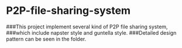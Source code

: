 # P2P-file-sharing-system
###This project implement several kind of P2P file sharing system,
###which include napster style and guntella style.
###Detailed design pattern can be seen in the folder.
